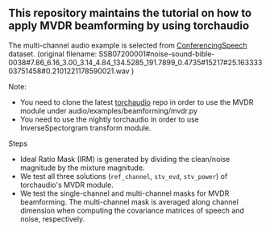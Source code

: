 This repository maintains the tutorial on how to apply MVDR beamforming by using torchaudio
-----------

The multi-channel audio example is selected from [ConferencingSpeech](https://github.com/ConferencingSpeech/ConferencingSpeech2021) dataset. 
(original filename: SSB07200001\#noise-sound-bible-0038\#7.86_6.16_3.00_3.14_4.84_134.5285_191.7899_0.4735\#15217\#25.16333303751458\#0.2101221178590021.wav )

Note: 
- You need to clone the latest [torchaudio](https://github.com/pytorch/audio) repo in order to use the MVDR module under audio/examples/beamforming/mvdr.py
- You need to use the nightly torchaudio in order to use InverseSpectorgram transform module.


Steps

- Ideal Ratio Mask (IRM) is generated by dividing the clean/noise magnitude by the mixture magnitude.
- We test all three solutions (``ref_channel``, ``stv_evd``, ``stv_power``) of torchaudio's MVDR module.
- We test the single-channel and multi-channel masks for MVDR beamforming. The multi-channel mask is averaged along channel dimension when computing the covariance matrices of speech and noise, respectively.
